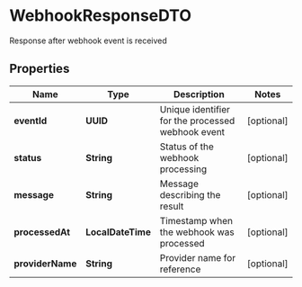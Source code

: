 

# WebhookResponseDTO

Response after webhook event is received

## Properties

| Name | Type | Description | Notes |
|------------ | ------------- | ------------- | -------------|
|**eventId** | **UUID** | Unique identifier for the processed webhook event |  [optional] |
|**status** | **String** | Status of the webhook processing |  [optional] |
|**message** | **String** | Message describing the result |  [optional] |
|**processedAt** | **LocalDateTime** | Timestamp when the webhook was processed |  [optional] |
|**providerName** | **String** | Provider name for reference |  [optional] |



